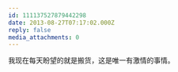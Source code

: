 ```yaml
---
id: 111137527879442298
date: 2013-08-27T07:17:02.000Z
reply: false
media_attachments: 0
---
```


我现在每天盼望的就是搬货，这是唯一有激情的事情。

